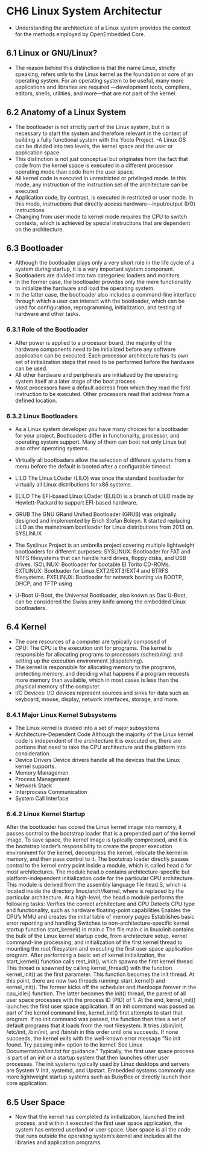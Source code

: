 # CH6  Linux System Architectur
- Understanding the architecture of a Linux system provides the context for the methods
employed by OpenEmbedded Core.
## 6.1 Linux or GNU/Linux?
- The reason behind this distinction is that the name Linux, strictly
speaking, refers only to the Linux kernel as the foundation or core of an operating system.
For an operating system to be useful, many more applications and libraries are required
—development tools, compilers, editors, shells, utilities, and more—that are not part of
the kernel.
## 6.2 Anatomy of a Linux System
- The bootloader is not strictly part of the Linux system, but it is necessary to start the system
and therefore relevant in the context of building a fully functional system with the Yocto
Project.
-A Linux OS can be divided into two levels, the kernel space and the user or application
space. 
- This distinction is not just conceptual but originates from the fact that code from
the kernel space is executed in a different processor operating mode than code from the
user space.
- All kernel code is executed in unrestricted or privileged mode. In this mode, any
instruction of the instruction set of the architecture can be executed
- Application code, by contrast, is executed in restricted or user mode. In this mode, instructions that directly access hardware—input/output (I/O) instructions
- Changing from user mode to kernel mode requires the CPU to switch contexts, which is
achieved by special instructions that are dependent on the architecture.
## 6.3 Bootloader
- Although the bootloader plays only a very short role in the life cycle of a system during
startup, it is a very important system component.
- Bootloaders are divided into two categories: loaders and monitors.
- In the former case, the bootloader provides only the mere functionality to initialize the hardware and load the operating system. 
- In the latter case, the bootloader also includes a command-line interface through which a user can interact with the bootloader, which can be used for configuration, reprogramming, initialization, and testing of hardware and other tasks.
### 6.3.1 Role of the Bootloader
- After power is applied to a processor board, the majority of the hardware components
need to be initialized before any software application can be executed. Each processor
architecture has its own set of initialization steps that need to be performed before the
hardware can be used.
- All other hardware and peripherals are initialized by the operating system itself at a later stage of the boot process.
- Most processors have a default address from which they read the first instruction to be
executed. Other processors read that address from a defined location.
### 6.3.2 Linux Bootloaders
- As a Linux system developer you have many choices for a bootloader for your project.
Bootloaders differ in functionality, processor, and operating system support. Many of them
can boot not only Linux but also other operating systems.
- Virtually all bootloaders allow the selection of different systems from a menu before the
default is booted after a configurable timeout.
- LILO The LInux LOader (LILO) was once the standard bootloader for virtually all Linux
distributions for x86 systems.
- ELILO The EFI-based LInux LOader (ELILO) is a branch of LILO made by Hewlett-Packard to
support EFI-based hardware.
- GRUB The GNU GRand Unified Bootloader (GRUB) was originally designed and implemented
by Erich Stefan Boleyn. It started replacing LILO as the mainstream bootloader for Linux
distributions from 2013 on.
SYSLINUX
- The Syslinux Project is an umbrella project covering multiple lightweight bootloaders for
different purposes:
SYSLINUX: Bootloader for FAT and NTFS filesystems that can handle hard drives,
floppy disks, and USB drives.
ISOLINUX: Bootloader for bootable El Torito CD-ROMs.
EXTLINUX: Bootloader for Linux EXT2/EXT3/EXT4 and BTRFS filesystems.
PXELINUX: Bootloader for network booting via BOOTP, DHCP, and TFTP using

- U-Boot U-Boot, the Universal Bootloader, also known as Das U-Boot, can be considered the
Swiss army knife among the embedded Linux bootloaders.
## 6.4 Kernel
- The core resources of a computer are typically composed of
- CPU: The CPU is the execution unit for programs. The kernel is responsible for
allocating programs to processors (scheduling) and setting up the execution
environment (dispatching).
- The kernel is responsible for
allocating memory to the programs, protecting memory, and deciding what happens
if a program requests more memory than available, which in most cases is less than
the physical memory of the computer.
- I/O Devices: I/O devices represent sources and sinks for data such as keyboard,
mouse, display, network interfaces, storage, and more.

### 6.4.1 Major Linux Kernel Subsystems
- The Linux kernel is divided into a set of major subsystems
- Architecture-Dependent Code
Although the majority of the Linux kernel code is independent of the architecture it is
executed on, there are portions that need to take the CPU architecture and the platform
into consideration.
- Device Drivers Device drivers handle all the devices that the Linux kernel supports.
- Memory Managemen
- Process Management
- Network Stack
- Interprocess Communication
- System Call Interface
### 6.4.2 Linux Kernel Startup
After the bootloader has copied the Linux kernel image into memory, it passes control
to the bootstrap loader that is a prepended part of the kernel image. To save space, the
kernel image is typically compressed, and it is the bootstrap loader’s responsibility to
create the proper execution environment for the kernel, decompress the kernel, relocate
the kernel in memory, and then pass control to it. The bootstrap loader directly passes
control to the kernel entry point inside a module, which is called head.o for most
architectures.
The module head.o contains architecture-specific but platform-independent
initialization code for the particular CPU architecture. This module is derived from the
assembly language file head.S, which is located inside the directory
linux/arch/<ARCH>/kernel, where <ARCH> is replaced by the particular
architecture.
At a high-level, the head.o module performs the following tasks:
Verifies the correct architecture and CPU
Detects CPU type and functionality, such as hardware floating-point capabilities
Enables the CPU’s MMU and creates the initial table of memory pages
Establishes basic error reporting and handling
Switches to non-architecture-specific kernel startup function start_kernel() in
main.c
The file main.c in linux/init contains the bulk of the Linux kernel startup code,
from architecture setup, kernel command-line processing, and initialization of the first
kernel thread to mounting the root filesystem and executing the first user space application
program.
After performing a basic set of kernel initialization, the start_kernel() function
calls rest_init(), which spawns the first kernel thread. This thread is spawned by
calling kernel_thread() with the function kernel_init() as the first parameter.
This function becomes the init thread. At this point, there are now two threads running:
start_kernel() and kernel_init(). The former kicks off the scheduler and thenloops forever in the cpu_idle() function. The latter becomes the init() thread, the
parent of all user space processes with the process ID (PID) of 1.
At the end, kernel_init() launches the first user space application. If an init
command was passed as part of the kernel command line, kernel_init() first
attempts to start that program. If no init command was passed, the function then tries a
set of default programs that it loads from the root filesystem. It tries /sbin/init,
/etc/init, /bin/init, and /bin/sh in this order until one succeeds. If none
succeeds, the kernel exits with the well-known error message “No init found. Try passing
init= option to the kernel. See Linux Documentation/init.txt for guidance.”
Typically, the first user space process is part of an init or a startup system that then
launches other user processes. The init systems typically used by Linux desktops and
servers are System V Init, systemd, and Upstart. Embedded systems commonly use more
lightweight startup systems such as BusyBox or directly launch their core application.
## 6.5 User Space
- Now that the kernel has completed its initialization, launched the init process, and
within it executed the first user space application, the system has entered userland or user
space. User space is all the code that runs outside the operating system’s kernel and
includes all the libraries and application programs.



